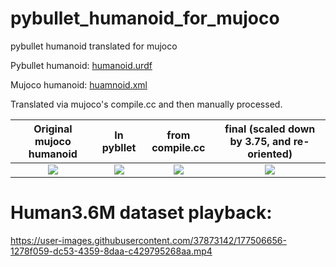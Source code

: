 # pybullet_humanoid_for_mujoco
pybullet humanoid translated for mujoco

Pybullet humanoid: [humanoid.urdf](https://github.com/bulletphysics/bullet3/blob/master/examples/pybullet/gym/pybullet_data/humanoid/humanoid.urdf)

Mujoco humanoid: [huamnoid.xml](https://github.com/deepmind/mujoco/blob/main/model/humanoid/humanoid.xml)

Translated via mujoco's compile.cc and then manually processed.


| Original mujoco humanoid | In pybllet | from compile.cc | final (scaled down by 3.75, and re-oriented)
|:----------:|:--------:|:--------:|:----------:|
![](https://user-images.githubusercontent.com/37873142/176991321-333227b0-3e1d-4df2-8158-3af725c76bc5.png) | ![](https://user-images.githubusercontent.com/37873142/176991105-ca260653-c5c9-408f-bcda-6eee0afff5f7.png)  | ![](https://user-images.githubusercontent.com/37873142/176991023-e3870b4f-7675-4a94-88cb-7b4a5a67b2cc.png) | ![](https://user-images.githubusercontent.com/37873142/176991068-6f87392c-0d23-4e42-a924-45aa26dd43d7.png)

# Human3.6M dataset playback:
https://user-images.githubusercontent.com/37873142/177506656-1278f059-dc53-4359-8daa-c429795268aa.mp4
